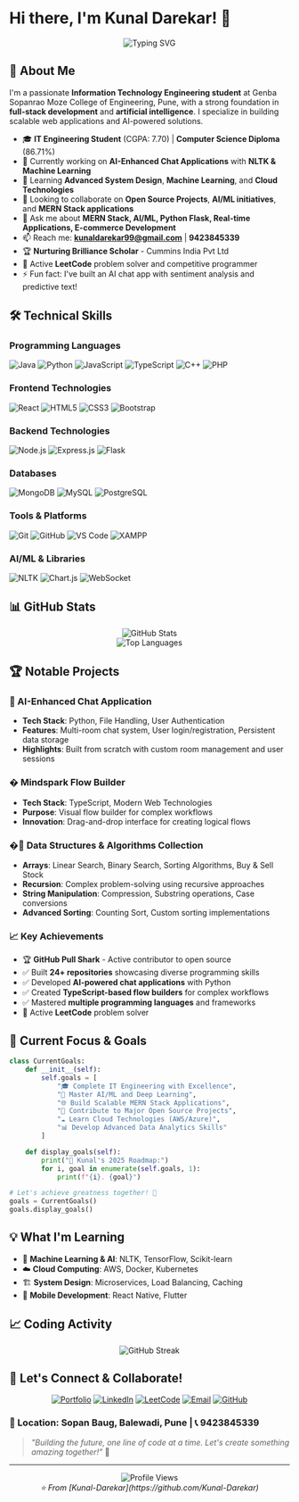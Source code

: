# Hi there, I'm Kunal Darekar! 👋

<div align="center">
  <img src="https://readme-typing-svg.herokuapp.com?font=Fira+Code&pause=1000&color=2196F3&center=true&vCenter=true&width=500&lines=Full+Stack+Developer;AI+%26+ML+Enthusiast;MERN+Stack+Expert;Problem+Solver;Open+Source+Contributor!" alt="Typing SVG" />
</div>

## 🚀 About Me

I'm a passionate **Information Technology Engineering student** at Genba Sopanrao Moze College of Engineering, Pune, with a strong foundation in **full-stack development** and **artificial intelligence**. I specialize in building scalable web applications and AI-powered solutions.

- 🎓 **IT Engineering Student** (CGPA: 7.70) | **Computer Science Diploma** (86.71%)
- 🔭 Currently working on **AI-Enhanced Chat Applications** with **NLTK & Machine Learning**
- 🌱 Learning **Advanced System Design**, **Machine Learning**, and **Cloud Technologies**
- 👯 Looking to collaborate on **Open Source Projects**, **AI/ML initiatives**, and **MERN Stack applications**
- 💬 Ask me about **MERN Stack, AI/ML, Python Flask, Real-time Applications, E-commerce Development**
- 📫 Reach me: **kunaldarekar99@gmail.com** | **9423845339**
- 🏆 **Nurturing Brilliance Scholar** - Cummins India Pvt Ltd
- 🧩 Active **LeetCode** problem solver and competitive programmer
- ⚡ Fun fact: I've built an AI chat app with sentiment analysis and predictive text!

## 🛠️ Technical Skills

### Programming Languages
![Java](https://img.shields.io/badge/Java-ED8B00?style=for-the-badge&logo=java&logoColor=white)
![Python](https://img.shields.io/badge/Python-3776AB?style=for-the-badge&logo=python&logoColor=white)
![JavaScript](https://img.shields.io/badge/JavaScript-F7DF1E?style=for-the-badge&logo=javascript&logoColor=black)
![TypeScript](https://img.shields.io/badge/TypeScript-007ACC?style=for-the-badge&logo=typescript&logoColor=white)
![C++](https://img.shields.io/badge/C++-00599C?style=for-the-badge&logo=cplusplus&logoColor=white)
![PHP](https://img.shields.io/badge/PHP-777BB4?style=for-the-badge&logo=php&logoColor=white)

### Frontend Technologies
![React](https://img.shields.io/badge/React-20232A?style=for-the-badge&logo=react&logoColor=61DAFB)
![HTML5](https://img.shields.io/badge/HTML5-E34F26?style=for-the-badge&logo=html5&logoColor=white)
![CSS3](https://img.shields.io/badge/CSS3-1572B6?style=for-the-badge&logo=css3&logoColor=white)
![Bootstrap](https://img.shields.io/badge/Bootstrap-563D7C?style=for-the-badge&logo=bootstrap&logoColor=white)

### Backend Technologies
![Node.js](https://img.shields.io/badge/Node.js-43853D?style=for-the-badge&logo=node.js&logoColor=white)
![Express.js](https://img.shields.io/badge/Express.js-404D59?style=for-the-badge)
![Flask](https://img.shields.io/badge/Flask-000000?style=for-the-badge&logo=flask&logoColor=white)

### Databases
![MongoDB](https://img.shields.io/badge/MongoDB-4EA94B?style=for-the-badge&logo=mongodb&logoColor=white)
![MySQL](https://img.shields.io/badge/MySQL-00000F?style=for-the-badge&logo=mysql&logoColor=white)
![PostgreSQL](https://img.shields.io/badge/PostgreSQL-316192?style=for-the-badge&logo=postgresql&logoColor=white)

### Tools & Platforms
![Git](https://img.shields.io/badge/Git-F05032?style=for-the-badge&logo=git&logoColor=white)
![GitHub](https://img.shields.io/badge/GitHub-100000?style=for-the-badge&logo=github&logoColor=white)
![VS Code](https://img.shields.io/badge/VS_Code-007ACC?style=for-the-badge&logo=visual-studio-code&logoColor=white)
![XAMPP](https://img.shields.io/badge/XAMPP-FB7A24?style=for-the-badge&logo=xampp&logoColor=white)

### AI/ML & Libraries
![NLTK](https://img.shields.io/badge/NLTK-3776AB?style=for-the-badge&logo=python&logoColor=white)
![Chart.js](https://img.shields.io/badge/Chart.js-F5788D?style=for-the-badge&logo=chart.js&logoColor=white)
![WebSocket](https://img.shields.io/badge/WebSocket-010101?style=for-the-badge&logo=socket.io&logoColor=white)

## 📊 GitHub Stats

<div align="center">
  <img src="https://github-readme-stats.vercel.app/api?username=Kunal-Darekar&show_icons=true&theme=radical" alt="GitHub Stats" />
</div>

<div align="center">
  <img src="https://github-readme-stats.vercel.app/api/top-langs/?username=Kunal-Darekar&layout=compact&theme=radical" alt="Top Languages" />
</div>

## 🏆 Notable Projects

### 🤖 AI-Enhanced Chat Application
- **Tech Stack**: Python, File Handling, User Authentication
- **Features**: Multi-room chat system, User login/registration, Persistent data storage
- **Highlights**: Built from scratch with custom room management and user sessions

### � Mindspark Flow Builder
- **Tech Stack**: TypeScript, Modern Web Technologies
- **Purpose**: Visual flow builder for complex workflows
- **Innovation**: Drag-and-drop interface for creating logical flows

### �🔢 Data Structures & Algorithms Collection
- **Arrays**: Linear Search, Binary Search, Sorting Algorithms, Buy & Sell Stock
- **Recursion**: Complex problem-solving using recursive approaches
- **String Manipulation**: Compression, Substring operations, Case conversions
- **Advanced Sorting**: Counting Sort, Custom sorting implementations

### 📈 Key Achievements
- 🏆 **GitHub Pull Shark** - Active contributor to open source
- ✅ Built **24+ repositories** showcasing diverse programming skills
- ✅ Developed **AI-powered chat applications** with Python
- ✅ Created **TypeScript-based flow builders** for complex workflows
- ✅ Mastered **multiple programming languages** and frameworks
- 🧩 Active **LeetCode** problem solver

## 🌟 Current Focus & Goals

```python
class CurrentGoals:
    def __init__(self):
        self.goals = [
            "🎓 Complete IT Engineering with Excellence",
            "🤖 Master AI/ML and Deep Learning",
            "🌐 Build Scalable MERN Stack Applications",
            "🔧 Contribute to Major Open Source Projects",
            "☁️ Learn Cloud Technologies (AWS/Azure)",
            "📊 Develop Advanced Data Analytics Skills"
        ]

    def display_goals(self):
        print("🚀 Kunal's 2025 Roadmap:")
        for i, goal in enumerate(self.goals, 1):
            print(f"{i}. {goal}")

# Let's achieve greatness together! 🌟
goals = CurrentGoals()
goals.display_goals()
```

## 💡 What I'm Learning
- 🧠 **Machine Learning & AI**: NLTK, TensorFlow, Scikit-learn
- ☁️ **Cloud Computing**: AWS, Docker, Kubernetes
- 🏗️ **System Design**: Microservices, Load Balancing, Caching
- 📱 **Mobile Development**: React Native, Flutter

## 📈 Coding Activity

<div align="center">
  <img src="https://github-readme-streak-stats.vercel.app/?user=Kunal-Darekar&theme=radical" alt="GitHub Streak" />
</div>


## 🤝 Let's Connect & Collaborate!

<div align="center">

[![Portfolio](https://img.shields.io/badge/Portfolio-FF5722?style=for-the-badge&logo=todoist&logoColor=white)](https://github.com/Kunal-Darekar)
[![LinkedIn](https://img.shields.io/badge/LinkedIn-0077B5?style=for-the-badge&logo=linkedin&logoColor=white)](https://linkedin.com/in/kunal-darekar)
[![LeetCode](https://img.shields.io/badge/LeetCode-FFA116?style=for-the-badge&logo=leetcode&logoColor=black)](https://leetcode.com/kunaldarekar99)
[![Email](https://img.shields.io/badge/Email-D14836?style=for-the-badge&logo=gmail&logoColor=white)](mailto:kunaldarekar99@gmail.com)
[![GitHub](https://img.shields.io/badge/GitHub-100000?style=for-the-badge&logo=github&logoColor=white)](https://github.com/Kunal-Darekar)

</div>

### 📍 Location: Sopan Baug, Balewadi, Pune | 📞 9423845339

> *"Building the future, one line of code at a time. Let's create something amazing together!"* 🚀

---

<div align="center">
  <img src="https://komarev.com/ghpvc/?username=Kunal-Darekar&color=blueviolet&style=flat-square&label=Profile+Views" alt="Profile Views" />
</div>

<div align="center">
  <i>⭐️ From [Kunal-Darekar](https://github.com/Kunal-Darekar)</i>
</div>

